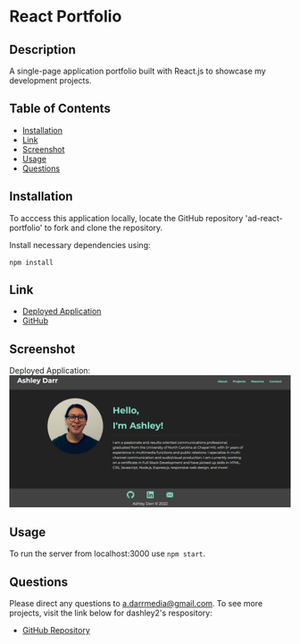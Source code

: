 # React Portfolio
## Description
A single-page application portfolio built with React.js to showcase my development projects.
## Table of Contents
- [Installation](#installation)
- [Link](#links)
- [Screenshot](#screenshots)
- [Usage](#usage)
- [Questions](#questions)
## Installation
To acccess this application locally, locate the GitHub repository 'ad-react-portfolio' to fork and clone the repository.

Install necessary dependencies using:
````````````
npm install
````````````
## Link
- [Deployed Application](https://dashley2.github.io/ad-react-portfolio/)
- [GitHub](https://github.com/dashley2/ad-react-portfolio)
## Screenshot
Deployed Application:
<img src="./src/assets/Darr_Portfolio.png">
## Usage
To run the server from localhost:3000 use `npm start`.
## Questions
Please direct any questions to a.darrmedia@gmail.com. To see more projects, visit the link below for dashley2's respository:
- [GitHub Repository](https://github.com/dashley2)
